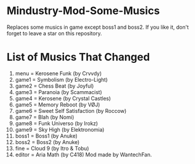 # Mindustry-Mod-Some-Musics
Replaces some musics in game except boss1 and boss2. If you like it, don't forget to leave a star on this repository.
# List of Musics That Changed
1. menu = Kerosene Funk (by Crvvdy)
2. game1 = Symbolism (by Electro-Light)
3. game2 = Chess Beat (by Joyful)
4. game3 = Paranoia (by Scammacist)
5. game4 = Kerosene (by Crystal Castles)
6. game5 = Memory Reboot (by VØJ)
7. game6 = Sweet Self Satisfaction (by Roccow)
8. game7 = Blah (by Nomi)
9. game8 = Funk Universo (by Irokz)
10. game9 = Sky High (by Elektronomia)
11. boss1 = Boss1 (by Anuke)
12. boss2 = Boss2 (by Anuke)
13. fine = Cloud 9 (by Itro & Tobu)
14. editor = Aria Math (by C418)
Mod made by WantechFan.
